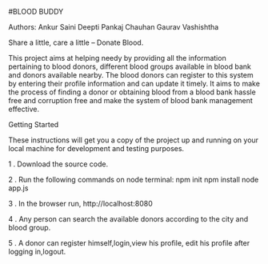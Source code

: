 #BLOOD BUDDY


Authors: Ankur Saini   Deepti   Pankaj Chauhan   Gaurav Vashishtha

Share a little, care a little – Donate Blood.

This project aims at helping needy by providing all the information pertaining to blood donors, different blood groups available in blood bank and donors available nearby. The blood donors can register to this system by entering their profile information and can update it timely. It aims to make the process of finding a donor or obtaining blood from a blood bank hassle free and corruption free and make the system of blood bank management effective.

Getting Started 

These instructions will get you a copy of the project up and running on your local machine for development and testing purposes.

  1 . Download the source code.

2 . Run the following commands on node terminal: npm init npm install node app.js

3 . In the browser run, http://localhost:8080

4 . Any person can search the available donors according to the city and blood group.

5 . A donor can register himself,login,view his profile, edit his profile after logging in,logout.



